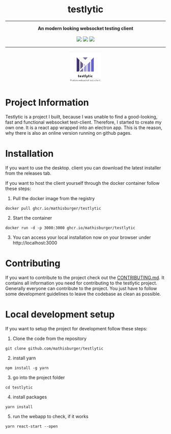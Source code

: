 <div align="center">
<h1>testlytic</h1>
<hr>
<strong>An modern looking websocket testing client</strong><br><br>
<img src="https://img.shields.io/github/workflow/status/mathisburger/testlytic/Docker?style=for-the-badge">
<img src="https://img.shields.io/github/license/mathisburger/testlytic?style=for-the-badge"> 
<img src="https://img.shields.io/github/v/release/mathisburger/testlytic?style=for-the-badge">
</div>
<hr>
<div align="center">
<img src="public/logo.png" height="100"/>
</div>

# Project Information
Testlytic is a project I built, because I was unable to find a good-looking, fast and
functional websocket test-client. Therefore, I started to create my own one. It is a react app
wrapped into an electron app. This is the reason, why there is also an online version running
on github pages. 

# Installation
If you want to use the desktop. client you can download the latest installer from the
releases tab.

If you want to host the client yourself through the docker container follow these steps:
1. Pull the docker image from the registry
```shell
docker pull ghcr.io/mathisburger/testlytic
```
2. Start the container
```shell
docker run -d -p 3000:3000 ghcr.io/mathisburger/testlytic
```
3. You can access your local installation now on your browser under http://localhost:3000

# Contributing
If you want to contribute to the project check out the <a href="CONTRIBUTING.md">CONTRIBUTING.md</a>.
It contains all information you need for contributing to the testlytic project. Generally
everyone can contribute to the project. You just have to follow some development guidelines
to leave the codebase as clean as possible.

# Local development setup
If you want to setup the project for development follow these steps:
1. Clone the code from the repository
```shell
git clone github.com/mathisburger/testlytic
```
2. install yarn
```shell
npm install -g yarn
```
3. go into the project folder
```shell
cd testlytic
```   
4. install packages
```shell
yarn install
```
5. run the webapp to check, if it works
```shell
yarn react-start --open
```
